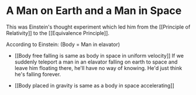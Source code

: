 # A Man on Earth and a Man in Space

This was Einstein's thought experiment which led him from the [[Principle of Relativity]] to the [[Equivalence Principle]].

According to Einstein: 
(Body = Man in elavator)
- [[Body free falling is same as body in space in uniform velocity]]
	If we suddenly teleport a man in an elavator falling on earth to space and leave him floating there, he'll have no way of knowing. He'd just think he's falling forever.
* [[Body placed in gravity is same as a body in space accelerating]]

